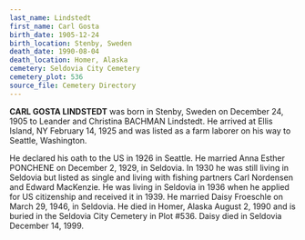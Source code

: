 ```yaml
---
last_name: Lindstedt
first_name: Carl Gosta
birth_date: 1905-12-24
birth_location: Stenby, Sweden
death_date: 1990-08-04
death_location: Homer, Alaska
cemetery: Seldovia City Cemetery
cemetery_plot: 536
source_file: Cemetery Directory
---
```

**CARL GOSTA LINDSTEDT** was born in Stenby, Sweden on December 24, 1905 to Leander and Christina BACHMAN Lindstedt. He arrived at Ellis Island, NY February 14, 1925 and was listed as a farm laborer on his way to Seattle, Washington. 

He declared his oath to the US in 1926 in Seattle. He married Anna Esther PONCHENE on December 2, 1929, in Seldovia. In 1930 he was still living in Seldovia but listed as single and living with fishing partners Carl Nordensen and Edward MacKenzie.  He was living in Seldovia in 1936 when he applied for US citizenship and received it in 1939. He married Daisy Froeschle on March 29, 1946, in Seldovia. He died in Homer, Alaska August 2, 1990 and is buried in the Seldovia City Cemetery in Plot #536.  Daisy died in Seldovia December 14, 1999.




